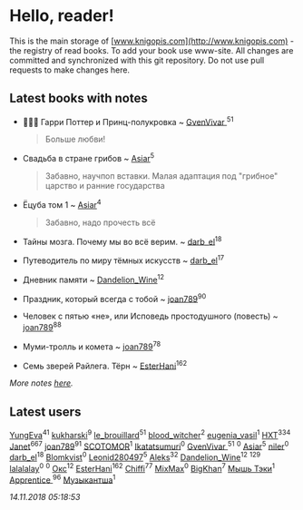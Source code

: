 # Hello, reader!
This is the main storage of [www.knigopis.com](http://www.knigopis.com) - the registry of read books.
To add your book use www-site. All changes are committed and synchronized with this git repository.
Do not use pull requests to make changes here.


## Latest books with notes
* 🧙🏻‍♂️ Гарри Поттер и Принц-полукровка ~ [GvenVivar ](users/158/158266434925901-facebook)<sup>51</sup>
    > Больше любви!

* Свадьба в стране грибов ~ [Asiar](users/115/115902526849562271887-google)<sup>5</sup>
    > Забавно, научпоп вставки. Малая адаптация под "грибное" царство и ранние государства

* Ёцуба том 1 ~ [Asiar](users/115/115902526849562271887-google)<sup>4</sup>
    > Забавно, надо прочесть всё

* Тайны мозга. Почему мы во всё верим. ~ [darb_el](users/184/184135339-vkontakte)<sup>18</sup>

* Путеводитель по миру тёмных искусств ~ [darb_el](users/184/184135339-vkontakte)<sup>17</sup>

* Дневник памяти ~ [Dandelion_Wine](users/586/58602788-vkontakte)<sup>12</sup>

* Праздник, который всегда с тобой ~ [joan789](users/240/2401650-vkontakte)<sup>90</sup>

* Человек с пятью «не», или Исповедь простодушного (повесть) ~ [joan789](users/240/2401650-vkontakte)<sup>88</sup>

* Муми-тролль и комета ~ [joan789](users/240/2401650-vkontakte)<sup>78</sup>

* Семь зверей Райлега. Тёрн ~ [EsterHani](users/305/30558181-vkontakte)<sup>162</sup>


_More notes [here](latest_books_with_notes.md)._


## Latest users
[YungEva](users/153/153932733-vkontakte)<sup>41</sup> 
[kukharski](users/106/106006402120489140078-google)<sup>9</sup> 
[le_brouillard](users/133/13330781-vkontakte)<sup>51</sup> 
[blood_witcher](users/158/158994213-vkontakte)<sup>2</sup> 
[eugenia_vasil](users/155/155589403-vkontakte)<sup>1</sup> 
[HXT](users/100/100002563462782-facebook)<sup>334</sup> 
[Janet](users/108/108113656204404967440-google)<sup>667</sup> 
[joan789](users/240/2401650-vkontakte)<sup>91</sup> 
[SCOTOMOR](users/108/108346258937611636820-google)<sup>1</sup> 
[Ikatatsumuri](users/551/55184516-vkontakte)<sup>0</sup> 
[GvenVivar ](users/158/158266434925901-facebook)<sup>51</sup> 
[](users/846/846890718375-odnoklassniki)<sup>0</sup> 
[Asiar](users/115/115902526849562271887-google)<sup>5</sup> 
[niler](users/983/98355385-vkontakte)<sup>0</sup> 
[darb_el](users/184/184135339-vkontakte)<sup>18</sup> 
[Blomkvist](users/108/108403801502461688284-google)<sup>0</sup> 
[Leonid280497](users/684/684095007-yandex)<sup>5</sup> 
[Aleks](users/117/117835844513813219393-google)<sup>32</sup> 
[Dandelion_Wine](users/586/58602788-vkontakte)<sup>12</sup> 
[](users/115/115826717712507836033-google)<sup>129</sup> 
[lalalalay](users/840/8405096-vkontakte)<sup>0</sup> 
[](users/105/105680958948790479255-google)<sup>0</sup> 
[Окс](users/102/102536471289425216982-google)<sup>12</sup> 
[EsterHani](users/305/30558181-vkontakte)<sup>162</sup> 
[Chiffi](users/105/105831994080785626680-google)<sup>77</sup> 
[MixMax](users/101/101518605191036306948-google)<sup>0</sup> 
[BigKhan](users/117/117259947-yandex)<sup>7</sup> 
[Мышь Тэки](users/200/2000052600056325-facebook)<sup>1</sup> 
[Apprentice ](users/528/52821952-vkontakte)<sup>96</sup> 
[Музыкантша](users/107/107210896927993390084-google)<sup>1</sup> 


_14.11.2018 05:18:53_

